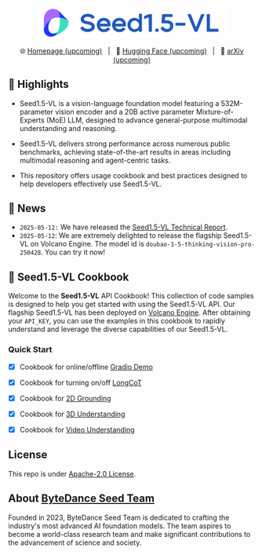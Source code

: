 <div align="center">
<img src="./assets/banner.png" width=400>
</div>

<p align="center">
🌐 <a href=""> Homepage (upcoming)</a>&nbsp&nbsp | &nbsp&nbsp🤗 <a href="https://huggingface.co">Hugging Face (upcoming)</a>&nbsp&nbsp | &nbsp&nbsp📄 <a href="https://arxiv.org/abs/">arXiv (upcoming)</a>
</p>

## 🌟 Highlights

* Seed1.5-VL is a vision-language foundation model featuring a 532M-parameter vision encoder and a 20B active parameter Mixture-of-Experts (MoE) LLM, designed to advance general-purpose multimodal understanding and reasoning.

* Seed1.5-VL delivers strong performance across numerous public benchmarks, achieving state-of-the-art results in areas including multimodal reasoning and agent-centric tasks.

* This repository offers usage cookbook and best practices designed to help developers effectively use Seed1.5-VL.


## 📢 News
* `2025-05-12:` We have released the [Seed1.5-VL Technical Report](./Seed1.5-VL-Technical-Report.pdf).
* `2025-05-12`: We are extremely delighted to release the flagship Seed1.5-VL on Volcano Engine. The model id is `doubao-1-5-thinking-vision-pro-250428`. You can try it now!


## 📖 Seed1.5-VL Cookbook

Welcome to the **Seed1.5-VL** API Cookbook! This collection of code samples is designed to help you get started with using the Seed1.5-VL API. Our flagship Seed1.5-VL has been deployed on [Volcano Engine](https://www.volcengine.com/product/doubao). After obtaining your `API_KEY`, you can use the examples in this cookbook to rapidly understand and leverage the diverse capabilities of our Seed1.5-VL.

### Quick Start

- [x] Cookbook for online/offline [Gradio Demo](./GradioDemo)
- [x] Cookbook for turning on/off [LongCoT](./longCoT)
- [x] Cookbook for [2D Grounding](./Grounding)
- [x] Cookbook for [3D Understanding](./3D-Understanding)
- [x] Cookbook for [Video Understanding](./Video)


## License
This repo is under [Apache-2.0 License](./LICENSE).

## About [ByteDance Seed Team](https://seed.bytedance.com/)

Founded in 2023, ByteDance Seed Team is dedicated to crafting the industry's most advanced AI foundation models. The team aspires to become a world-class research team and make significant contributions to the advancement of science and society.
